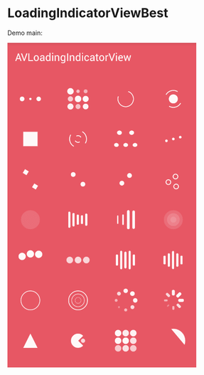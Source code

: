 # LoadingIndicatorViewBest
Demo main:


![](https://github.com/bulbulhossen/LoadingIndicatorViewBest/blob/master/Demo2.gif?raw=true)


